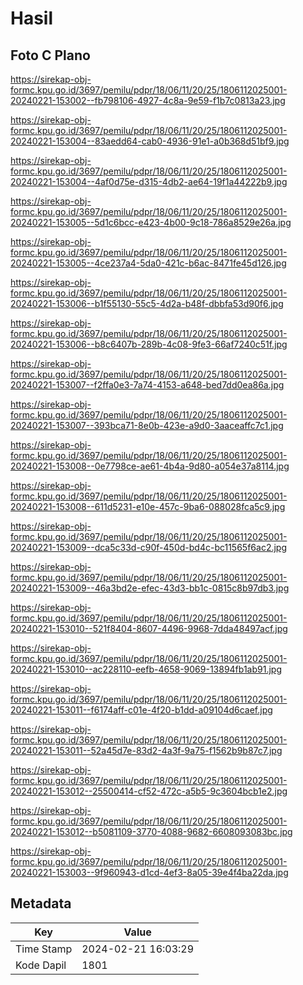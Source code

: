 # Hasil

## Foto C Plano

https://sirekap-obj-formc.kpu.go.id/3697/pemilu/pdpr/18/06/11/20/25/1806112025001-20240221-153002--fb798106-4927-4c8a-9e59-f1b7c0813a23.jpg

https://sirekap-obj-formc.kpu.go.id/3697/pemilu/pdpr/18/06/11/20/25/1806112025001-20240221-153004--83aedd64-cab0-4936-91e1-a0b368d51bf9.jpg

https://sirekap-obj-formc.kpu.go.id/3697/pemilu/pdpr/18/06/11/20/25/1806112025001-20240221-153004--4af0d75e-d315-4db2-ae64-19f1a44222b9.jpg

https://sirekap-obj-formc.kpu.go.id/3697/pemilu/pdpr/18/06/11/20/25/1806112025001-20240221-153005--5d1c6bcc-e423-4b00-9c18-786a8529e26a.jpg

https://sirekap-obj-formc.kpu.go.id/3697/pemilu/pdpr/18/06/11/20/25/1806112025001-20240221-153005--4ce237a4-5da0-421c-b6ac-8471fe45d126.jpg

https://sirekap-obj-formc.kpu.go.id/3697/pemilu/pdpr/18/06/11/20/25/1806112025001-20240221-153006--b1f55130-55c5-4d2a-b48f-dbbfa53d90f6.jpg

https://sirekap-obj-formc.kpu.go.id/3697/pemilu/pdpr/18/06/11/20/25/1806112025001-20240221-153006--b8c6407b-289b-4c08-9fe3-66af7240c51f.jpg

https://sirekap-obj-formc.kpu.go.id/3697/pemilu/pdpr/18/06/11/20/25/1806112025001-20240221-153007--f2ffa0e3-7a74-4153-a648-bed7dd0ea86a.jpg

https://sirekap-obj-formc.kpu.go.id/3697/pemilu/pdpr/18/06/11/20/25/1806112025001-20240221-153007--393bca71-8e0b-423e-a9d0-3aaceaffc7c1.jpg

https://sirekap-obj-formc.kpu.go.id/3697/pemilu/pdpr/18/06/11/20/25/1806112025001-20240221-153008--0e7798ce-ae61-4b4a-9d80-a054e37a8114.jpg

https://sirekap-obj-formc.kpu.go.id/3697/pemilu/pdpr/18/06/11/20/25/1806112025001-20240221-153008--611d5231-e10e-457c-9ba6-088028fca5c9.jpg

https://sirekap-obj-formc.kpu.go.id/3697/pemilu/pdpr/18/06/11/20/25/1806112025001-20240221-153009--dca5c33d-c90f-450d-bd4c-bc11565f6ac2.jpg

https://sirekap-obj-formc.kpu.go.id/3697/pemilu/pdpr/18/06/11/20/25/1806112025001-20240221-153009--46a3bd2e-efec-43d3-bb1c-0815c8b97db3.jpg

https://sirekap-obj-formc.kpu.go.id/3697/pemilu/pdpr/18/06/11/20/25/1806112025001-20240221-153010--521f8404-8607-4496-9968-7dda48497acf.jpg

https://sirekap-obj-formc.kpu.go.id/3697/pemilu/pdpr/18/06/11/20/25/1806112025001-20240221-153010--ac228110-eefb-4658-9069-13894fb1ab91.jpg

https://sirekap-obj-formc.kpu.go.id/3697/pemilu/pdpr/18/06/11/20/25/1806112025001-20240221-153011--f6174aff-c01e-4f20-b1dd-a09104d6caef.jpg

https://sirekap-obj-formc.kpu.go.id/3697/pemilu/pdpr/18/06/11/20/25/1806112025001-20240221-153011--52a45d7e-83d2-4a3f-9a75-f1562b9b87c7.jpg

https://sirekap-obj-formc.kpu.go.id/3697/pemilu/pdpr/18/06/11/20/25/1806112025001-20240221-153012--25500414-cf52-472c-a5b5-9c3604bcb1e2.jpg

https://sirekap-obj-formc.kpu.go.id/3697/pemilu/pdpr/18/06/11/20/25/1806112025001-20240221-153012--b5081109-3770-4088-9682-6608093083bc.jpg

https://sirekap-obj-formc.kpu.go.id/3697/pemilu/pdpr/18/06/11/20/25/1806112025001-20240221-153003--9f960943-d1cd-4ef3-8a05-39e4f4ba22da.jpg


## Metadata

| Key        | Value               |
| ---------- | ------------------- |
| Time Stamp | 2024-02-21 16:03:29 |
| Kode Dapil | 1801                |




